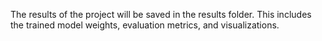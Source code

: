 The results of the project will be saved in the results folder. 
This includes the trained model weights, evaluation metrics, and visualizations.
